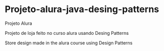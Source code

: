 # Projeto-alura-java-desing-patterns

Projeto Alura

Projeto de loja feito no curso alura usando Desing Patterns

Store design made in the alura course using Design Patterns
